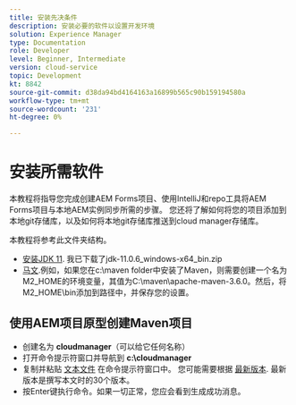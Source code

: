 ```yaml
---
title: 安装先决条件
description: 安装必要的软件以设置开发环境
solution: Experience Manager
type: Documentation
role: Developer
level: Beginner, Intermediate
version: cloud-service
topic: Development
kt: 8842
source-git-commit: d38da94bd4164163a16899b565c90b159194580a
workflow-type: tm+mt
source-wordcount: '231'
ht-degree: 0%

---
```



# 安装所需软件

本教程将指导您完成创建AEM Forms项目、使用IntelliJ和repo工具将AEM Forms项目与本地AEM实例同步所需的步骤。 您还将了解如何将您的项目添加到本地git存储库，以及如何将本地git存储库推送到cloud manager存储库。




本教程将参考此文件夹结构。

* [安装JDK 11](https://www.oracle.com/java/technologies/downloads/#java11-windows). 我已下载了jdk-11.0.6_windows-x64_bin.zip
* [马文](https://maven.apache.org/guides/getting-started/windows-prerequisites.html).例如，如果您在c:\maven folder中安装了Maven，则需要创建一个名为M2_HOME的环境变量，其值为C:\maven\apache-maven-3.6.0。然后，将M2_HOME\bin添加到路径中，并保存您的设置。

## 使用AEM项目原型创建Maven项目

* 创建名为 **cloudmanager**（可以给它任何名称）
* 打开命令提示符窗口并导航到 **c:\cloudmanager**
* 复制并粘贴 [文本文件](assets/creating-maven-project.txt) 在命令提示符窗口中。 您可能需要根据 [最新版本](https://github.com/adobe/aem-project-archetype/releases). 最新版本是撰写本文时的30个版本。
* 按Enter键执行命令。如果一切正常，您应会看到生成成功消息。





